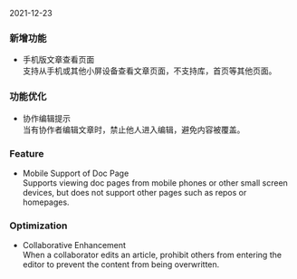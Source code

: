 2021-12-23

### 新增功能

- 手机版文章查看页面   
支持从手机或其他小屏设备查看文章页面，不支持库，首页等其他页面。

### 功能优化

- 协作编辑提示   
当有协作者编辑文章时，禁止他人进入编辑，避免内容被覆盖。

### Feature

- Mobile Support of Doc Page   
Supports viewing doc pages from mobile phones or other small screen devices, but does not support other pages such as repos or homepages.

### Optimization

- Collaborative Enhancement   
When a collaborator edits an article, prohibit others from entering the editor to prevent the content from being overwritten.
